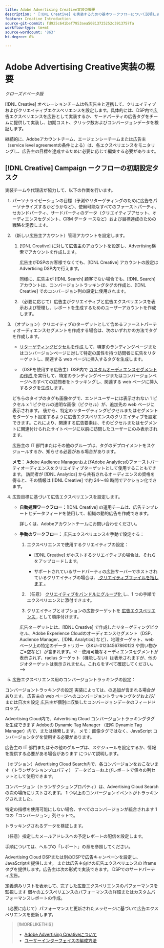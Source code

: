 ```yaml
---
title: Adobe Advertising Creative実装の概要
description: ' [!DNL Creative] を実装するための基本ワークフローについて説明します。'
feature: Creative Introduction
source-git-commit: fd925c641bef7953aea50813725252c3913757fa
workflow-type: tm+mt
source-wordcount: '863'
ht-degree: 0%

---
```


# Adobe Advertising Creative実装の概要

*クローズドベータ版*

<!-- CLARIFY HOW "ad" and "creative" are delineated, if they are. If they're not, why do we have different terms scattered around? -->

[!DNL Creative] オペレーションチームは各広告主と連携して、クリエイティブおよびクリエイティブエクスペリエンスを設定します。具体的には、DSP内で広告エクスペリエンスを広告として実装するか、サードパーティの広告タグをチームに提供して実装し、初期コスト、クリック数およびコンバージョンデータを検証します。

継続的に、Adobeアカウントチーム、エージェンシーチームまたは広告主（service level agreementの条件による）は、各エクスペリエンスをモニタリングし、広告主の目標を達成するために必要に応じて編集する必要があります。

## [!DNL Creative] Campaign <!-- Experiences? "Campaigns" may be confusing now. --> ークフローの初期設定タスク

実装チームや代理店が協力して、以下の作業を行います。

1. パーソナライゼーションの目標（予測やリターゲティングのために広告をパーソナライズするかどうかなど）、使用可能なすべてのファーストパーティ、セカンドパーティ、サードパーティのデータ（クリエイティブアセット、オーディエンスセグメント、CRM データ <!-- used how/where? --> ースなど）および目標達成のための戦略を定義します。

1. （新しい広告主アカウント）管理アカウントを設定します。

   1. [!DNL Creative]<!-- and/or DSP? --> に対して広告主のアカウントを設定し、Advertising検索でアカウントを作成します。

      広告主がDSPのお客様でなくても、[!DNL Creative] アカウントの設定はAdvertising DSP内で行えます。

      同様に、広告主が [!DNL Search] 顧客でない場合でも、[!DNL Search] アカウントは、コンバージョントラッキングタグの作成と、[!DNL Creative] でのコンバージョン列の設定に使用されます。

   1. （必要に応じて）広告主がクリエイティブと広告エクスペリエンスを表示および管理し、レポートを生成するためのユーザーアカウントを作成します。

1. （オプション）クリエイティブのターゲットとして含めるファーストパーティオーディエンスセグメントを作成する場合は、次のいずれかの方法でタグを作成します。

   * [ リターゲティングピクセルを作成 ](/help/creative/pixels/retargeting-pixel-manage.md) して、特定のランディングページまたはコンバージョンページに対して特定の属性を持つ訪問者に広告をリターゲットし、関連する web ページに挿入するタグを生成します。

   * （DSPを使用する広告主）DSP内で [ カスタムオーディエンスセグメントの作成 ](/help/dsp/audiences/custom-segment-create.md) を実行して、特定のランディングページまたはコンバージョンページへのすべての訪問者をトラッキングし、関連する web ページに挿入するタグを生成します。

   どちらのタイプのタグも画像タグで、エンドユーザーには表示されない 1 ピクセル x 1 ピクセルの透明な画像（ピクセル）が、追加先の web ページに表示されます。 後から、特定のリターゲティングピクセルまたはセグメントをターゲット設定するように広告エクスペリエンスのクリエイティブを設定できます。これにより、関連する広告要素は、そのピクセルまたはセグメントに関連付けられたサイトページに以前に訪問したユーザーにのみ表示されます。

   広告主の IT 部門またはその他のグループは、タグのデプロイメントをスケジュールするか、知らせる必要がある場合があります。

   **メモ：** Adobe Audience ManagerおよびAdobe Analyticsのファーストパーティオーディエンスをクリエイティブターゲットとして使用することもできます。 訪問者が [!DNL Analytics] から共有されるオーディエンスの資格を得ると、その情報は [!DNL Creative] で約 24～48 時間でアクション化できます。<!--Still true? And what about AAM and DSP? -->

1. 広告目標に基づいて広告エクスペリエンスを設定します。

   * **自動処理ワークフロー：**[!DNL Creative] の運用チームは、広告テンプレートとデータフィードを使用して、組織の動的広告を作成できます。

     詳しくは、Adobeアカウントチームにお問い合わせください。

     <!-- LATER, in a later phase: (Advertisers with Adobe Experience Manager; optional) Configure access to image assets in the Experience Manager account. -->

   * **手動のワークフロー：** 広告エクスペリエンスを手動で設定する：

      1. エクスペリエンスで使用するクリエイティブの設定：

         * [!DNL Creative] がホストするクリエイティブの場合は、それらをアップロードします。<!-- Add x-ref and reword if necessary to cover all cases -->

         * サポートされているサードパーティの広告サーバーでホストされているクリエイティブの場合は、[ クリエイティブファイルを指します ](/help/creative/creative-libraries/creative-third-party-manage.md)。

      1. （任意） [ クリエイティブをバンドルにグループ化 ](/help/creative/creative-libraries/bundle-manage.md) し、1 つの手順でエクスペリエンスに添付できます。

      1. クリエイティブとオプションの広告ターゲットを [ 広告エクスペリエンス ](/help/creative/experiences/experience-about.md).<!-- maybe change x-ref once that chapter is done --> として順序付けます。

     広告ターゲットには、[!DNL Creative] で作成したリターゲティングピクセル、Adobe Experience Cloudのオーディエンスセグメント（DSP、Audience Manager、[!DNL Analytics] など）、地理ターゲット、web ページ上の特定のデータトリガー（SKU=01234567890123 や買い物かご=空など）が含まれます。&lt;! – 使用可能なオーディエンスセグメントが表示されず、radius ターゲット（機能しない）は表示されますが、他のジオターゲットは表示されません。これらをすべて確認してください。—>

1. 広告エクスペリエンス用のコンバージョントラッキングの設定：


コンバージョントラッキングの設定 実装によっては、の追加が含まれる場合があります。
広告主の web ページへのコンバージョントラッキングタグおよび/または日次を設定
広告主が個別に収集したコンバージョンデータのフィードドロップ。


Advertising Cloud内で、Advertising Cloud コンバージョントラッキングタグを生成できます
Adobeの Dynamic Tag Manager （旧称 Dynamic Tag Manager）内で、または検索します。
メモ：画像タグではなく、JavaScript コンバージョンタグを使用する必要があります。


広告主の IT 部門またはその他のグループは、スケジュールを設定するか、情報を提供する必要がある場合があります
について説明します。


（オプション）Advertising Cloud Search内で、各コンバージョンをおこないます（トランザクションプロパティ）
データビューおよびレポートで個々の列セットとして使用できます。


コンバージョン（トランザクションプロパティ）は、Advertising Cloud Searchの次の場所にリストされます。
1 つ以上のコンバージョンイベントがトラッキングされました。


特定の指標を使用可能にしない場合、すべてのコンバージョンが統合されます
1 つの「コンバージョン」列セットで。


トラッキングされるデータを検証します。


（任意）指定したメールアドレスへの予定レポートの配信を設定します。


手順については、ヘルプの「レポート」の章を参照してください。


Advertising Cloud DSPまたは別のDSPで広告キャンペーンを設定し、JavaScriptを提供します。
または広告主向けの広告エクスペリエンスの iframe タグを提供します。広告主は次の形式で実装できます。
DSPでのサードパーティ広告。


定義済みリストを表示して、完了した広告エクスペリエンスのパフォーマンスを監視します
個々のエクスペリエンスのパフォーマンスの詳細またはカスタムパフォーマンスレポートの作成。


（必要に応じて）パフォーマンスと更新されたメッセージに基づいて広告エクスペリエンスを更新します。






>[!MORELIKETHIS]
>
>* [Adobe Advertising Creativeについて ](/help/creative/introduction/creative-about.md)
>* [ ユーザーインターフェイスの編成方法 ](/help/creative/introduction/ui.md)
